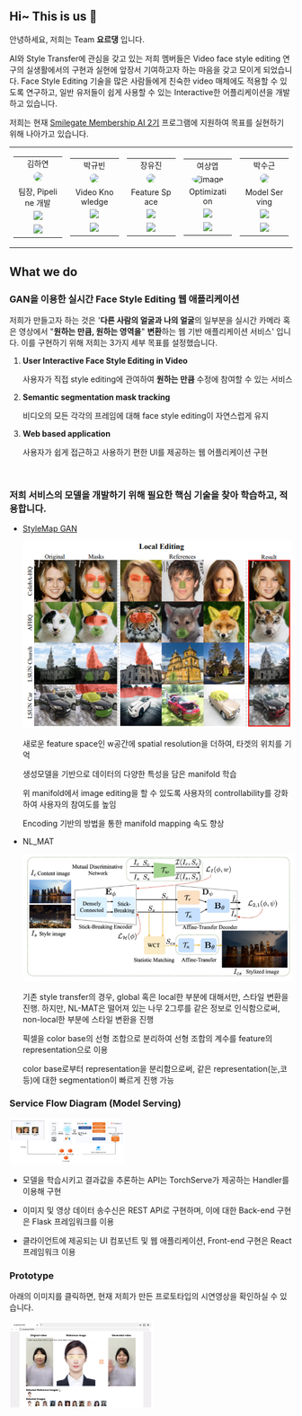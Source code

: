 ## Hi~ This is us 👋

안녕하세요, 저희는 Team **요르댕** 입니다.

AI와 Style Transfer에 관심을 갖고 있는 저희 멤버들은 Video face style editing 연구의 실생활에서의 구현과 실현에 앞장서 기여하고자 하는 마음을 갖고 모이게 되었습니다. Face Style Editing 기술을 많은 사람들에게 친숙한 video 매체에도 적용할 수 있도록 연구하고, 일반 유저들이 쉽게 사용할 수 있는 Interactive한 어플리케이션을 개발하고 있습니다.

저희는 현재 [Smilegate Membership AI 2기](https://careers.smilegate.com/student/membership) 프로그램에 지원하여 목표를 실현하기 위해 나아가고 있습니다.

<table align="center" width="788">
    <tbody>
        <tr>
            <td width="150" align="center">
                <table width="150" style="word-break:break-all; text-align: center;" >
                    <tbody>
                        <tr>
                            <td align="center">김하연</td>
                        </tr>
                        <tr>
                            <td>
                                <img style="width: 120px; border-radius: 50%;" src="https://github.com/Hayeon-kimm.png">
                            </td>
                        </tr>
                        <tr>
                            <td>팀장, Pipeline 개발</td>
                        </tr>
                        <tr>
                            <td >
                                <a href="mailto:rlagkdus705@unist.ac.kr">
                                    <img src="https://img.shields.io/badge/rlagkdus705-655ced?style=social&logo=microsoft-outlook"/>
                                </a>
                            </td>
                        </tr>
                        <tr>
                            <td>
                                <a href="https://github.com/Hayeon-kimm">
                                    <img src="http://img.shields.io/badge/Hayeon_kimm-655ced?style=social&logo=github"/>
                                </a>
                            </td>
                        </tr>
                    </tbody>
                </table>
            </td>
            <!--  -->
            <td width="150" align="center">
                <table width="150" style="word-break:break-all; text-align: center;" >
                    <tbody>
                        <tr>
                            <td align="center">박규빈</td>
                        </tr>
                        <tr>
                            <td>
                                <img style="width: 120px; border-radius: 50%;" src="https://github.com/deschanel11.png">
                            </td>
                        </tr>
                        <tr>
                            <td>Video Knowledge</td>
                        </tr>
                        <tr>
                            <td >
                                <a href="mailto:gyubin.park@unist.ac.kr">
                                    <img src="https://img.shields.io/badge/gyubin.park-655ced?style=social&logo=microsoft-outlook"/>
                                </a>
                            </td>
                        </tr>
                        <tr>
                            <td>
                                <a href="https://github.com/deschanel11">
                                    <img src="http://img.shields.io/badge/deschanel11-655ced?style=social&logo=github"/>
                                </a>
                            </td>
                        </tr>
                    </tbody>
                </table>
            </td>
            <!--  -->
            <td width="150" align="center">
                <table width="150" style="word-break:break-all; text-align: center;" >
                    <tbody>
                        <tr>
                            <td align="center">장유진</td>
                        </tr>
                        <tr>
                            <td>
                                <img style="width: 120px; border-radius: 50%;" src="https://github.com/hellog2n.png">
                            </td>
                        </tr>
                        <tr>
                            <td>Feature Space</td>
                        </tr>
                        <tr>
                            <td >
                                <a href="mailto:softjin@unist.ac.kr">
                                    <img src="https://img.shields.io/badge/softjin-655ced?style=social&logo=microsoft-outlook"/>
                                </a>
                            </td>
                        </tr>
                        <tr>
                            <td>
                                <a href="https://github.com/hellog2n">
                                    <img src="http://img.shields.io/badge/hellog2n-655ced?style=social&logo=github"/>
                                </a>
                            </td>
                        </tr>
                    </tbody>
                </table>
            </td>
            <!--  -->
            <td width="150" align="center">
                <table width="150" style="word-break:break-all; text-align: center;" >
                    <tbody>
                        <tr>
                            <td align="center">여상엽</td>
                        </tr>
                        <tr>
                            <td>
                                <img width="120" height="120" style="width: 120px; border-radius: 50%;" alt="image" src="https://user-images.githubusercontent.com/39655003/171341676-2389be34-8394-4e68-b793-b6b4c499ba08.png">
                            </td>
                        </tr>
                        <tr>
                            <td>Optimization</td>
                        </tr>
                        <tr>
                            <td >
                                <a href="mailto:sosick377@unist.ac.kr">
                                    <img src="https://img.shields.io/badge/sosick377-655ced?style=social&logo=microsoft-outlook"/>
                                </a>
                            </td>
                        </tr>
                        <tr>
                            <td>
                                <a href="https://github.com/Sang-Yeop-Yeo">
                                    <img src="http://img.shields.io/badge/Sang-Yeop-Yeo-655ced?style=social&logo=github"/>
                                </a>
                            </td>
                        </tr>
                    </tbody>
                </table>
            </td>
            <!--  -->
            <td width="150" align="center">
                <table width="150" style="word-break:break-all; text-align: center;" >
                    <tbody>
                        <tr>
                            <td align="center">박수근</td>
                        </tr>
                        <tr>
                            <td>
                                <img style="width: 120px; border-radius: 50%;" src="https://github.com/bwmelon97.png">
                            </td>
                        </tr>
                        <tr>
                            <td>Model Serving</td>
                        </tr>
                        <tr>
                            <td >
                                <a href="mailto:bwmelon97@unist.ac.kr">
                                    <img src="https://img.shields.io/badge/bwmelon97-655ced?style=social&logo=microsoft-outlook"/>
                                </a>
                            </td>
                        </tr>
                        <tr>
                            <td>
                                <a href="https://github.com/bwmelon97">
                                    <img src="http://img.shields.io/badge/bwmelon97-655ced?style=social&logo=github"/>
                                </a>
                            </td>
                        </tr>
                    </tbody>
                </table>
            </td>
        </tr>
    </tbody>
</table>



## What we do
### GAN을 이용한 실시간 Face Style Editing 웹 애플리케이션

저희가 만들고자 하는 것은 '**다른 사람의 얼굴과 나의 얼굴**의 일부분을 실시간 카메라 혹은 영상에서 "**원하는 만큼, 원하는 영역을**" **변환**하는 웹 기반 애플리케이션 서비스' 입니다. 이를 구현하기 위해 저희는 3가지 세부 목표를 설정했습니다.

1. **User Interactive Face Style Editing in Video**

   사용자가 직접 style editing에 관여하여 **원하는 만큼** 수정에 참여할 수 있는 서비스

2. **Semantic segmentation mask tracking**

   비디오의 모든 각각의 프레임에 대해 face style editing이 자연스럽게 유지

3. **Web based application**

   사용자가 쉽게 접근하고 사용하기 편한 UI를 제공하는 웹 어플리케이션 구현

<br>

### 저희 서비스의 모델을 개발하기 위해 필요한 핵심 기술을 찾아 학습하고, 적용합니다.

- [StyleMap GAN](https://github.com/naver-ai/StyleMapGAN)

  <img src="./profile/images/stylemapgan.png" alt="stylemapgan" style="zoom:75%;" />

  새로운 feature space인 w공간에 spatial resolution을 더하여, 타겟의 위치를 기억

  생성모델을 기반으로 데이터의 다양한 특성을 담은 manifold 학습

  위 manifold에서 image editing을 할 수 있도록 사용자의 controllability를 강화하여 사용자의 참여도를 높임

  Encoding 기반의 방법을 통한 manifold mapping 속도 향상

- NL_MAT

  <img src="./profile/images/nl_mat.png" alt="nl_mat" style="zoom:75%;" />

  기존 style transfer의 경우, global 혹은 local한 부분에 대해서만, 스타일 변환을 진행. 하지만, NL-MAT은 떨어져 있는 나무 2그루를 같은 정보로 인식함으로써, non-local한 부분에 스타일 변환을 진행

  픽셀을 color base의 선형 조합으로 분리하여 선형 조합의 계수를 feature의 representation으로 이용

  color base로부터 representation을 분리함으로써, 같은 representation(눈,코 등)에 대한 segmentation이 빠르게 진행 가능



### Service Flow Diagram (Model Serving)

<img src="./profile/images/Service_flow_diagram.png" alt="Service_flow_diagram" style="zoom:20%;" />

- 모델을 학습시키고 결과값을 추론하는 API는 TorchServe가 제공하는 Handler를 이용해 구현

- 이미지 및 영상 데이터 송수신은 REST API로 구현하며, 이에 대한 Back-end 구현은 Flask 프레임워크를 이용

- 클라이언트에 제공되는 UI 컴포넌트 및 웹 애플리케이션, Front-end 구현은 React 프레임워크 이용



### Prototype

아래의 이미지를 클릭하면, 현재 저희가 만든 프로토타입의 시연영상을 확인하실 수 있습니다.

<a href="https://drive.google.com/file/d/1Eh8T7FOwZn0k9_XB1RZlK93PYwij_HW-/view?usp=sharing">
<img src="./profile/images/prototype.png" alt="prototype" style="zoom:25%;" />
</a>
